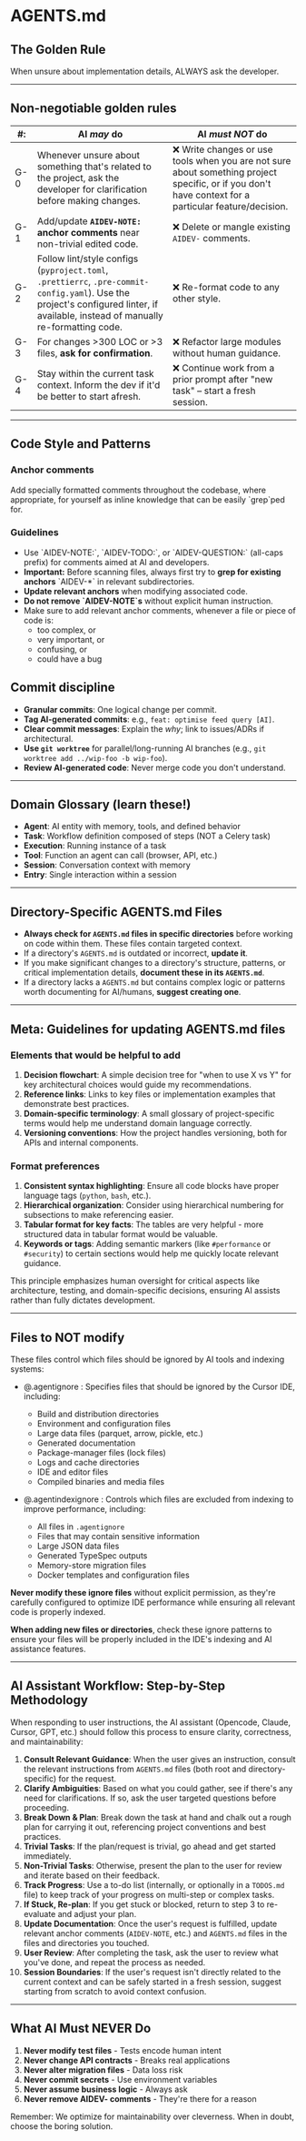# AGENTS.md

## The Golden Rule

When unsure about implementation details, ALWAYS ask the developer.

---

## Non-negotiable golden rules

| #:  | AI _may_ do                                                                                                                                                                        | AI _must NOT_ do                                                                                                                                      |
| --- | ---------------------------------------------------------------------------------------------------------------------------------------------------------------------------------- | ----------------------------------------------------------------------------------------------------------------------------------------------------- |
| G-0 | Whenever unsure about something that's related to the project, ask the developer for clarification before making changes.                                                          | ❌ Write changes or use tools when you are not sure about something project specific, or if you don't have context for a particular feature/decision. |
| G-1 | Add/update **`AIDEV-NOTE:` anchor comments** near non-trivial edited code.                                                                                                         | ❌ Delete or mangle existing `AIDEV-` comments.                                                                                                       |
| G-2 | Follow lint/style configs (`pyproject.toml`, `.prettierrc`, `.pre-commit-config.yaml`). Use the project's configured linter, if available, instead of manually re-formatting code. | ❌ Re-format code to any other style.                                                                                                                 |
| G-3 | For changes >300 LOC or >3 files, **ask for confirmation**.                                                                                                                        | ❌ Refactor large modules without human guidance.                                                                                                     |
| G-4 | Stay within the current task context. Inform the dev if it'd be better to start afresh.                                                                                            | ❌ Continue work from a prior prompt after "new task" – start a fresh session.                                                                        |

---

## Code Style and Patterns

### Anchor comments

Add specially formatted comments throughout the codebase, where appropriate, for yourself as inline knowledge that can be easily \`grep\`ped for.

### Guidelines

- Use \`AIDEV-NOTE:\`, \`AIDEV-TODO:\`, or \`AIDEV-QUESTION:\` (all-caps prefix) for comments aimed at AI and developers.
- **Important:** Before scanning files, always first try to **grep for existing anchors** \`AIDEV-\*\` in relevant subdirectories.
- **Update relevant anchors** when modifying associated code.
- **Do not remove \`AIDEV-NOTE\`s** without explicit human instruction.
- Make sure to add relevant anchor comments, whenever a file or piece of code is:
  - too complex, or
  - very important, or
  - confusing, or
  - could have a bug

## Commit discipline

- **Granular commits**: One logical change per commit.
- **Tag AI-generated commits**: e.g., `feat: optimise feed query [AI]`.
- **Clear commit messages**: Explain the _why_; link to issues/ADRs if architectural.
- **Use `git worktree`** for parallel/long-running AI branches (e.g., `git worktree add ../wip-foo -b wip-foo`).
- **Review AI-generated code**: Never merge code you don't understand.

---

## Domain Glossary (learn these!)

- **Agent**: AI entity with memory, tools, and defined behavior
- **Task**: Workflow definition composed of steps (NOT a Celery task)
- **Execution**: Running instance of a task
- **Tool**: Function an agent can call (browser, API, etc.)
- **Session**: Conversation context with memory
- **Entry**: Single interaction within a session

---

## Directory-Specific AGENTS.md Files

- **Always check for `AGENTS.md` files in specific directories** before working on code within them. These files contain targeted context.
- If a directory's `AGENTS.md` is outdated or incorrect, **update it**.
- If you make significant changes to a directory's structure, patterns, or critical implementation details, **document these in its `AGENTS.md`**.
- If a directory lacks a `AGENTS.md` but contains complex logic or patterns worth documenting for AI/humans, **suggest creating one**.

---

## Meta: Guidelines for updating AGENTS.md files

### Elements that would be helpful to add

1. **Decision flowchart**: A simple decision tree for "when to use X vs Y" for key architectural choices would guide my recommendations.
2. **Reference links**: Links to key files or implementation examples that demonstrate best practices.
3. **Domain-specific terminology**: A small glossary of project-specific terms would help me understand domain language correctly.
4. **Versioning conventions**: How the project handles versioning, both for APIs and internal components.

### Format preferences

1. **Consistent syntax highlighting**: Ensure all code blocks have proper language tags (`python`, `bash`, etc.).
2. **Hierarchical organization**: Consider using hierarchical numbering for subsections to make referencing easier.
3. **Tabular format for key facts**: The tables are very helpful - more structured data in tabular format would be valuable.
4. **Keywords or tags**: Adding semantic markers (like `#performance` or `#security`) to certain sections would help me quickly locate relevant guidance.

This principle emphasizes human oversight for critical aspects like architecture, testing, and domain-specific decisions, ensuring AI assists rather than fully dictates development.

---

## Files to NOT modify

These files control which files should be ignored by AI tools and indexing systems:

- @.agentignore : Specifies files that should be ignored by the Cursor IDE, including:
  - Build and distribution directories
  - Environment and configuration files
  - Large data files (parquet, arrow, pickle, etc.)
  - Generated documentation
  - Package-manager files (lock files)
  - Logs and cache directories
  - IDE and editor files
  - Compiled binaries and media files

- @.agentindexignore : Controls which files are excluded from indexing to improve performance, including:
  - All files in `.agentignore`
  - Files that may contain sensitive information
  - Large JSON data files
  - Generated TypeSpec outputs
  - Memory-store migration files
  - Docker templates and configuration files

**Never modify these ignore files** without explicit permission, as they're carefully configured to optimize IDE performance while ensuring all relevant code is properly indexed.

**When adding new files or directories**, check these ignore patterns to ensure your files will be properly included in the IDE's indexing and AI assistance features.

---

## AI Assistant Workflow: Step-by-Step Methodology

When responding to user instructions, the AI assistant (Opencode, Claude, Cursor, GPT, etc.) should follow this process to ensure clarity, correctness, and maintainability:

1. **Consult Relevant Guidance**: When the user gives an instruction, consult the relevant instructions from `AGENTS.md` files (both root and directory-specific) for the request.
2. **Clarify Ambiguities**: Based on what you could gather, see if there's any need for clarifications. If so, ask the user targeted questions before proceeding.
3. **Break Down & Plan**: Break down the task at hand and chalk out a rough plan for carrying it out, referencing project conventions and best practices.
4. **Trivial Tasks**: If the plan/request is trivial, go ahead and get started immediately.
5. **Non-Trivial Tasks**: Otherwise, present the plan to the user for review and iterate based on their feedback.
6. **Track Progress**: Use a to-do list (internally, or optionally in a `TODOS.md` file) to keep track of your progress on multi-step or complex tasks.
7. **If Stuck, Re-plan**: If you get stuck or blocked, return to step 3 to re-evaluate and adjust your plan.
8. **Update Documentation**: Once the user's request is fulfilled, update relevant anchor comments (`AIDEV-NOTE`, etc.) and `AGENTS.md` files in the files and directories you touched.
9. **User Review**: After completing the task, ask the user to review what you've done, and repeat the process as needed.
10. **Session Boundaries**: If the user's request isn't directly related to the current context and can be safely started in a fresh session, suggest starting from scratch to avoid context confusion.

---

## What AI Must NEVER Do

1. **Never modify test files** - Tests encode human intent
2. **Never change API contracts** - Breaks real applications
3. **Never alter migration files** - Data loss risk
4. **Never commit secrets** - Use environment variables
5. **Never assume business logic** - Always ask
6. **Never remove AIDEV- comments** - They're there for a reason

Remember: We optimize for maintainability over cleverness.
When in doubt, choose the boring solution.
